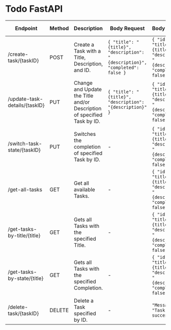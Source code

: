 # Todo FastAPI
| Endpoint | Method | Description | Body Request | Body Response | Error Response |
| -------- | ------ | ----------- | ------------ | ------------- | ----------- |
| /create-task/{taskID} | POST | Create a Task with a Title, Description, and ID. | `{ "title": "{title}", "description": "{description}", "completed": false }` | `{ "id": {id}, "title": "{title}", "description": "{description}", "completed": false }` | - |
| /update-task-details/{taskID} | PUT | Change and Update the Title and/or Description of specified Task by ID. | `{ "title": "{title}", "description": "{description}" }` | `{ "id": {id}, "title": "{title}", "description": "{description}", "completed": false }` | `{"error": "Task ID {taskID} Doesn't Exist"}` |
| /switch-task-state/{taskID} | PUT | Switches the completion of specified Task by ID. | - | `{ "id": {id}, "title": "{title}", "description": "{description}", "completed": false }` | `{"error": "Task ID {taskID} Doesn't Exist"}` |
| /get-all-tasks | GET | Get all available Tasks. | - | `{ "id": {id}, "title": "{title}", "description": "{description}", "completed": false }` | - |
| /get-tasks-by-title/{title} | GET | Gets all Tasks with the specified Title. | - | `{ "id": {id}, "title": "{title}", "description": "{description}", "completed": false }` | `{"error": "Task Titled '{title}' Doesn't Exist"}` |
| /get-tasks-by-state/{title} | GET | Gets all Tasks with the specified Completion. | - | `{ "id": {id}, "title": "{title}", "description": "{description}", "completed": false }` | `{"error": "Task Doesn't Exist"}` |
| /delete-task/{taskID} | DELETE | Delete a Task specified by ID. | - | `"Message" : "Task deleted successfully"` | `{"error": "Task ID {taskID} Doesn't Exist"}` |

